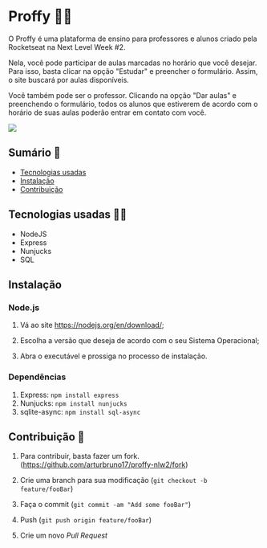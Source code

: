 # Proffy 👨‍🏫

O Proffy é uma plataforma de ensino para professores e alunos criado pela Rocketseat na Next Level Week #2. 

Nela, você pode participar de aulas marcadas no horário que você desejar. Para isso, basta clicar na opção "Estudar" e preencher o formulário. Assim, o site buscará por aulas disponíveis.

Você também pode ser o professor. Clicando na opção "Dar aulas" e preenchendo o formulário, todos os alunos que estiverem de acordo com o horário de suas aulas poderão entrar em contato com você. 

<img src="https://user-images.githubusercontent.com/59144771/91718718-54ccf380-eb6a-11ea-8210-b2f9a285d264.PNG">

## Sumário 📑

- [Tecnologias usadas](https://github.com/arturbruno17/proffy-nlw2#tecnologias-usadas-)
- [Instalação](https://github.com/arturbruno17/proffy-nlw2#instala%C3%A7%C3%A3o)
- [Contribuição](https://github.com/arturbruno17/proffy-nlw2#contribui%C3%A7%C3%A3o-)

## Tecnologias usadas 👨‍💻

- NodeJS
- Express
- Nunjucks
- SQL

## Instalação

### Node.js

1. Vá ao site <https://nodejs.org/en/download/>;

2. Escolha a versão que deseja de acordo com o seu Sistema Operacional;

3. Abra o executável e prossiga no processo de instalação.

### Dependências

1. Express: `npm install express`
3. Nunjucks: `npm install nunjucks`
4. sqlite-async: `npm install sql-async`

## Contribuição 💪

1. Para contribuir, basta fazer um fork. 
(<https://github.com/arturbruno17/proffy-nlw2/fork>)

2. Crie uma branch para sua modificação
(`git checkout -b feature/fooBar`)

3. Faça o commit
(`git commit -am "Add some fooBar"`)

4. Push
(`git push origin feature/fooBar`)

5. Crie um novo *Pull Request*
